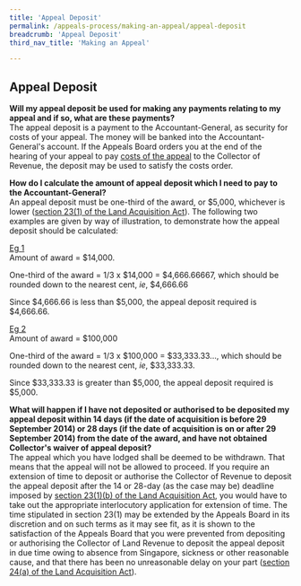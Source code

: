 ```yaml
---
title: 'Appeal Deposit'
permalink: /appeals-process/making-an-appeal/appeal-deposit
breadcrumb: 'Appeal Deposit'
third_nav_title: 'Making an Appeal'

---
```


Appeal Deposit
---

**Will my appeal deposit be used for making any payments relating to my appeal and if so, what are these payments?**
<br>
The appeal deposit is a payment to the Accountant-General, as security for costs of your appeal.  The money will be banked into the Accountant-General's account.  If the Appeals Board orders you at the end of the hearing of your appeal to pay [costs of the appeal](/files/FAQ-Q17.pdf) to the Collector of Revenue, the deposit may be used to satisfy the costs order.

**How do I calculate the amount of appeal deposit which I need to pay to the Accountant-General?**
<br>
An appeal deposit must be one-third of the award, or $5,000, whichever is lower ([section 23(1) of the Land Acquisition Act](https://sso.agc.gov.sg/Act/LAA1966?ProvIds=pr23-#pr23-)).  The following two examples are given by way of illustration, to demonstrate how the appeal deposit should be calculated:

<u>Eg 1</u>
<br>
Amount of award = $14,000.

One-third of the award = 1/3 x $14,000 = $4,666.66667, which should be rounded down to the nearest cent, *ie*, $4,666.66

Since $4,666.66 is less than $5,000, the appeal deposit required is $4,666.66.

<u>Eg 2</u>
<br>
Amount of award = $100,000

One-third of the award = 1/3 x $100,000 = $33,333.33..., which should be rounded down to the nearest cent, *ie*, $33,333.33.

Since $33,333.33 is greater than $5,000, the appeal deposit required is $5,000.

**What will happen if I have not deposited or authorised to be deposited my appeal deposit within 14 days (if the date of acquisition is before 29 September 2014) or 28 days (if the date of acquisition is on or after 29 September 2014) from the date of the award, and have not obtained Collector's waiver of appeal deposit?**
<br>
The appeal which you have lodged shall be deemed to be withdrawn. That means that the appeal will not be allowed to proceed. If you require an extension of time to deposit or authorise the Collector of Revenue to deposit the appeal deposit after the 14 or 28-day (as the case may be) deadline imposed by [section 23(1)(b) of the Land Acquisition Act](https://sso.agc.gov.sg/Act/LAA1966?ProvIds=pr23-#pr23-), you would have to take out the appropriate interlocutory application for extension of time. The time stipulated in section 23(1) may be extended by the Appeals Board in its discretion and on such terms as it may see fit, as it is shown to the satisfaction of the Appeals Board that you were prevented from depositing or authorising the Collector of Land Revenue to deposit the appeal deposit in due time owing to absence from Singapore, sickness or other reasonable cause, and that there has been no unreasonable delay on your part ([section 24(a) of the Land Acquisition Act](https://sso.agc.gov.sg/Act/LAA1966?ProvIds=pr24-#pr24-)).




